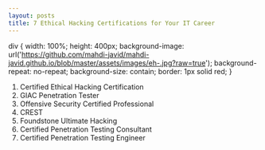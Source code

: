 ```yaml
---
layout: posts
title: 7 Ethical Hacking Certifications for Your IT Career 
---
```

div {
  width: 100%;
  height: 400px;
  background-image: url('https://github.com/mahdi-javid/mahdi-javid.github.io/blob/master/assets/images/eh-.jpg?raw=true');
  background-repeat: no-repeat;
  background-size: contain;
  border: 1px solid red;
}
    
1. Certified Ethical Hacking Certification
2. GIAC Penetration Tester
3. Offensive Security Certified Professional
4. CREST
5. Foundstone Ultimate Hacking
6. Certified Penetration Testing Consultant
7. Certified Penetration Testing Engineer
